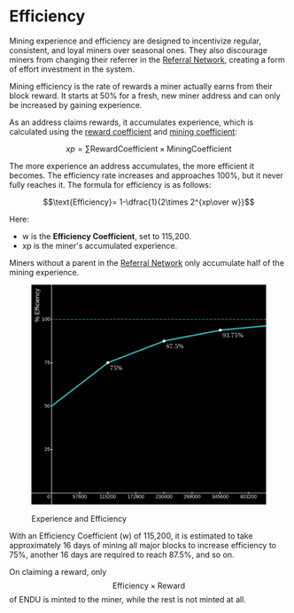 # Efficiency

Mining experience and efficiency are designed to incentivize regular, consistent, and loyal miners over seasonal ones. They also discourage miners from changing their referrer in the [Referral Network](../referral-network/), creating a form of effort investment in the system.

Mining efficiency is the rate of rewards a miner actually earns from their block reward. It starts at 50% for a fresh, new miner address and can only be increased by gaining experience.

As an address claims rewards, it accumulates experience, which is calculated using the [reward coefficient](reward.md#boosted-blocks) and [mining coefficient](../advanced-mining/):

$$xp=\displaystyle\sum{\text{RewardCoefficient} \times \text{MiningCoefficient}}$$

The more experience an address accumulates, the more efficient it becomes. The efficiency rate increases and approaches 100%, but it never fully reaches it. The formula for efficiency is as follows:

$$\text{Efficiency}= 1-\dfrac{1}{2\times 2^{xp\over w}}$$

Here:

* w is the **Efficiency Coefficient**, set to 115,200.
* xp is the miner's accumulated experience.

Miners without a parent in the [Referral Network](../referral-network/) only accumulate half of the mining experience.

<figure><img src="../.gitbook/assets/image.png" alt=""><figcaption><p>Experience and Efficiency</p></figcaption></figure>

With an Efficiency Coefficient (w) of 115,200, it is estimated to take approximately 16 days of mining all major blocks to increase efficiency to 75%, another 16 days are required to reach 87.5%, and so on.

On claiming a reward, only $$\text{Efficiency}\times \text{Reward}$$ of ENDU is minted to the miner, while the rest is not minted at all.

